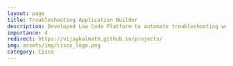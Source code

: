 ```yaml
---
layout: page
title: Troubleshooting Application Builder
description: Developed Low Code Platform to automate troubleshooting workflows with automation scripts to aggregate automation in Cisco Teams.
importance: 4
redirect: https://vijaykalmath.github.io/projects/
img: assets/img/cisco_logo.png
category: Cisco
---
```


